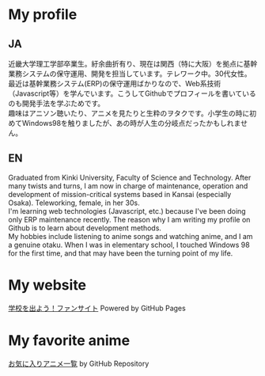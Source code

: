 # My profile

## JA

近畿大学理工学部卒業生。紆余曲折有り、現在は関西（特に大阪）を拠点に基幹業務システムの保守運用、開発を担当しています。テレワーク中。30代女性。  
最近は基幹業務システム(ERP)の保守運用ばかりなので、Web系技術（Javascript等）を学んでいます。こうしてGithubでプロフィールを書いているのも開発手法を学ぶためです。  
趣味はアニソン聴いたり、アニメを見たりと生粋のヲタクです。小学生の時に初めてWindows98を触りましたが、あの時が人生の分岐点だったかもしれません。

## EN

Graduated from Kinki University, Faculty of Science and Technology. After many twists and turns, I am now in charge of maintenance, operation and development of mission-critical systems based in Kansai (especially Osaka). Teleworking, female, in her 30s.  
I'm learning web technologies (Javascript, etc.) because I've been doing only ERP maintenance recently. The reason why I am writing my profile on Github is to learn about development methods.  
My hobbies include listening to anime songs and watching anime, and I am a genuine otaku. When I was in elementary school, I touched Windows 98 for the first time, and that may have been the turning point of my life.


# My website

[学校を出よう！ファンサイト](https://escape-from-the-school.asterisk-interceptor.net/) Powered by GitHub Pages  

# My favorite anime

[お気に入りアニメ一覧](https://github.com/touko-oto/my-favorite-anime) by GitHub Repository  
